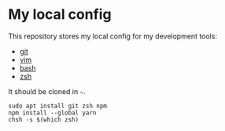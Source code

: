 # My local config

This repository stores my local config for my development tools:

- [git](https://git-scm.com/docs)
- [vim](https://vimhelp.org/)
- [bash](https://www.gnu.org/software/bash/manual/bash.html)
- [zsh](https://zsh.sourceforge.io/Doc/Release/zsh_toc.html)

It should be cloned in `~`.

```
sudo apt install git zsh npm
npm install --global yarn
chsh -s $(which zsh)
```
